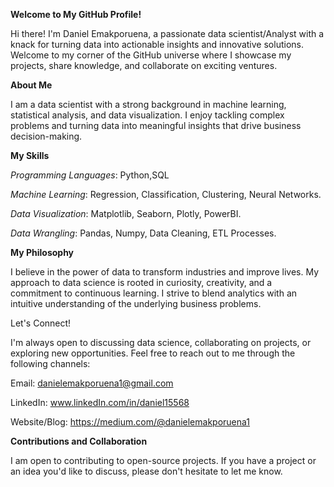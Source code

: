 **Welcome to My GitHub Profile!**

Hi there! I'm Daniel Emakporuena, a passionate data scientist/Analyst with a knack for turning data into actionable insights and innovative solutions. Welcome to my corner of the GitHub universe where I showcase my projects, share knowledge, and collaborate on exciting ventures.

**About Me**

I am a data scientist with a strong background in machine learning, statistical analysis, and data visualization. I enjoy tackling complex problems and turning data into meaningful insights that drive business decision-making.

**My Skills**

*Programming Languages*: Python,SQL

*Machine Learning*: Regression, Classification, Clustering, Neural Networks.

*Data Visualization*: Matplotlib, Seaborn, Plotly, PowerBI.

*Data Wrangling*: Pandas, Numpy, Data Cleaning, ETL Processes.

 **My Philosophy**
        
I believe in the power of data to transform industries and improve lives. My approach to data science is rooted in curiosity, creativity, and a commitment to continuous learning. I strive to blend analytics with an intuitive understanding of the underlying business problems.

Let's Connect!

I'm always open to discussing data science, collaborating on projects, or exploring new opportunities. Feel free to reach out to me through the following channels:

Email: danielemakporuena1@gmail.com 

LinkedIn: www.linkedIn.com/in/daniel15568

Website/Blog: https://medium.com/@danielemakporuena1


**Contributions and Collaboration**

I am open to contributing to open-source projects. If you have a project or an idea you'd like to discuss, please don't hesitate to let me know.
